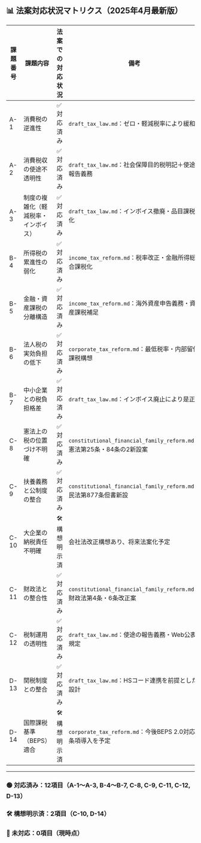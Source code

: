 ## 📊 法案対応状況マトリクス（2025年4月最新版）

| 課題番号 | 課題内容 | 法案での対応状況 | 備考 |
|----------|----------|------------------|------|
| A-1 | 消費税の逆進性 | ✅ 対応済み | `draft_tax_law.md`：ゼロ・軽減税率により緩和 |
| A-2 | 消費税収の使途不透明性 | ✅ 対応済み | `draft_tax_law.md`：社会保障目的税明記＋使途報告義務 |
| A-3 | 制度の複雑化（軽減税率・インボイス） | ✅ 対応済み | `draft_tax_law.md`：インボイス撤廃・品目課税化 |
| B-4 | 所得税の累進性の弱化 | ✅ 対応済み | `income_tax_reform.md`：税率改正・金融所得総合課税化 |
| B-5 | 金融・資産課税の分離構造 | ✅ 対応済み | `income_tax_reform.md`：海外資産申告義務・資産課税補足 |
| B-6 | 法人税の実効負担の低下 | ✅ 対応済み | `corporate_tax_reform.md`：最低税率・内部留保課税構想 |
| B-7 | 中小企業との税負担格差 | ✅ 対応済み | `draft_tax_law.md`：インボイス廃止により是正 |
| C-8 | 憲法上の税の位置づけ不明確 | ✅ 対応済み | `constitutional_financial_family_reform.md`：憲法第25条・84条の2新設案 |
| C-9 | 扶養義務と公制度の整合 | ✅ 対応済み | `constitutional_financial_family_reform.md`：民法第877条但書新設 |
| C-10 | 大企業の納税責任不明確 | 🛠 構想明示済 | 会社法改正構想あり、将来法案化予定 |
| C-11 | 財政法との整合性 | ✅ 対応済み | `constitutional_financial_family_reform.md`：財政法第4条・6条改正案 |
| C-12 | 税制運用の透明性 | ✅ 対応済み | `draft_tax_law.md`：使途の報告義務・Web公表規定 |
| D-13 | 関税制度との整合 | ✅ 対応済み | `draft_tax_law.md`：HSコード連携を前提とした設計 |
| D-14 | 国際課税基準（BEPS）適合 | 🛠 構想明示済 | `corporate_tax_reform.md`：今後BEPS 2.0対応条項導入を予定 |

---

### 🟢 対応済み：12項目（A-1〜A-3, B-4〜B-7, C-8, C-9, C-11, C-12, D-13）  
### 🛠 構想明示済：2項目（C-10, D-14）  
### 🔴 未対応：0項目（現時点）
